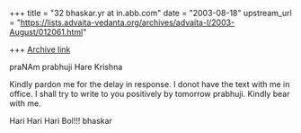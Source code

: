 +++
title = "32 bhaskar.yr at in.abb.com"
date = "2003-08-18"
upstream_url = "https://lists.advaita-vedanta.org/archives/advaita-l/2003-August/012061.html"

+++
[Archive link](https://lists.advaita-vedanta.org/archives/advaita-l/2003-August/012061.html)


praNAm prabhuji
Hare Krishna

Kindly pardon me for the delay in response.  I donot have the text with me
in office.  I shall try to write to you positively by tomorrow prabhuji.
Kindly bear with me.

Hari Hari Hari Bol!!!
bhaskar


